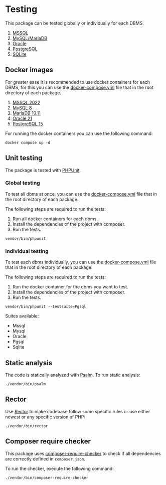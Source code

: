 # Testing

This package can be tested globally or individually for each DBMS.

1. [MSSQL](https://github.com/yiisoft/db-mssql)
2. [MySQL/MariaDB](https://github.com/yiisoft/db-mysql)
3. [Oracle](https://github.com/yiisoft/db-oracle)
4. [PostgreSQL](https://github.com/yiisoft/db-pgsql)
5. [SQLite](https://github.com/yiisoft/db-sqlite)

## Docker images

For greater ease it is recommended to use docker containers for each DBMS, for this you can use the [docker-compose.yml](https://docs.docker.com/compose/compose-file/) file that in the root directory of each package.

1. [MSSQL 2022](https://github.com/yiisoft/db-mssql/blob/master/docker-compose.yml)
2. [MySQL 8](https://github.com/yiisoft/db-mysql/blob/master/docker-compose.yml)
3. [MariaDB 10.11](https://github.com/yiisoft/db-mysql/blob/master/docker-compose-mariadb.yml)
4. [Oracle 21](https://github.com/yiisoft/db-oracle/blob/master/docker-compose.yml)
5. [PostgreSQL 15](https://github.com/yiisoft/db-pgsql/blob/master/docker-compose.yml)

For running the docker containers you can use the following command:

```shell
docker compose up -d
```

## Unit testing

The package is tested with [PHPUnit](https://phpunit.de/).

### Global testing

To test all dbms at once, you can use the [docker-compose.yml](https://docs.docker.com/compose/compose-file/) file that in the root directory of each package.

The following steps are required to run the tests:

1. Run all docker containers for each dbms.
2. Install the dependencies of the project with composer.
3. Run the tests.

```shell
vendor/bin/phpunit
```

### Individual testing

To test each dbms individually, you can use the [docker-compose.yml](https://docs.docker.com/compose/compose-file/) file that in the root directory of each package.

The following steps are required to run the tests:

1. Run the docker container for the dbms you want to test.
2. Install the dependencies of the project with composer.
3. Run the tests.

```shell
vendor/bin/phpunit --testsuite=Pgsql
```

Suites available:
- Mssql
- Mysql
- Oracle
- Pgsql
- Sqlite

## Static analysis

The code is statically analyzed with [Psalm](https://psalm.dev/). To run static analysis:

```shell
./vendor/bin/psalm
```

## Rector

Use [Rector](https://github.com/rectorphp/rector) to make codebase follow some specific rules or use either newest or any specific version of PHP: 

```shell
./vendor/bin/rector
```

## Composer require checker

This package uses [composer-require-checker](https://github.com/maglnet/ComposerRequireChecker) to check if all dependencies are correctly defined in `composer.json`.

To run the checker, execute the following command:

```shell
./vendor/bin/composer-require-checker
```
